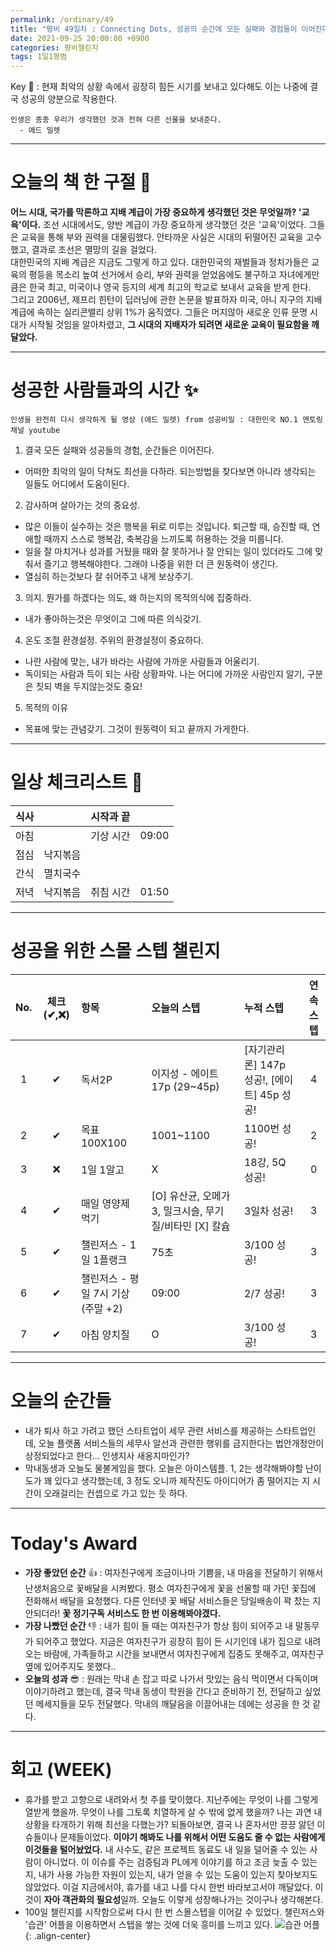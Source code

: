 ```yaml
---
permalink: /ordinary/49
title: "평비 49일차 : Connecting Dots, 성공의 순간에 모든 실패와 경험들이 이어진다."
date: 2021-09-25 20:00:00 +0900
categories: 평비챌린지
tags: 1일1평범
---  
```

Key 🔑 : 현재 최악의 상황 속에서 굉장히 힘든 시기를 보내고 있다해도 이는 나중에 결국 성공의 양분으로 작용한다.
```
인생은 종종 우리가 생각했던 것과 전혀 다른 선물을 보내준다.
  - 에드 밀렛
```

---
# 오늘의 책 한 구절 📕
**어느 시대, 국가를 막론하고 지배 계급이 가장 중요하게 생각했던 것은 무엇일까? '교육'이다.** 조선 시대에서도, 양반 계급이 가장 중요하게 생각했던 것은 '교육'이었다. 그들은 교육을 통해 부와 권력을 대물림했다. 안타까운 사실은 시대의 뒤떨어진 교육을 고수했고, 결과로 조선은 멸망의 길을 걸었다.  
대한민국의 지배 계급은 지금도 그렇게 하고 있다. 대한민국의 재벌들과 정치가들은 교육의 평등을 목소리 높여 선거에서 승리, 부와 권력을 얻었음에도 불구하고 자녀에게만큼은 한국 최고, 미국이나 영국 등지의 세계 최고의 학교로 보내서 교육을 받게 한다.  
그리고 2006년, 제프리 힌턴이 딥러닝에 관한 논문을 발표하자 미국, 아니 지구의 지배 계급에 속하는 실리콘밸리 상위 1%가 움직였다. 그들은 머지않아 새로운 인류 문명 시대가 시작될 것임을 알아차렸고, **그 시대의 지배자가 되려면 새로운 교육이 필요함을 깨달았다.**  

---
# 성공한 사람들과의 시간 ✨
`인생을 완전히 다시 생각하게 될 영상 (에드 밀렛) from 성공비밀 : 대한민국 NO.1 멘토링 채널 youtube`  
1. 결국 모든 실패와 성공들의 경험, 순간들은 이어진다.  
  - 어떠한 최악의 일이 닥쳐도 최선을 다하라. 되는방법을 찾다보면 아니라 생각되는 일들도 어디에서 도움이된다.  
2. 감사하며 살아가는 것의 중요성.
  - 많은 이들이 실수하는 것은 행복을 뒤로 미루는 것입니다. 퇴근할 때, 승진할 때, 연애할 때까지 스스로 행복감, 축복감을 느끼도록 허용하는 것을 미룹니다.  
  - 일을 잘 마치거나 성과를 거뒀을 때와 잘 못하거나 잘 안되는 일이 있더라도 그에 맞춰서 즐기고 행복해야한다. 그래야 나중을 위한 더 큰 원동력이 생긴다.  
  - 열심히 하는것보다 잘 쉬어주고 내게 보상주기.  
3. 의지. 뭔가를 하겠다는 의도, 왜 하는지의 목적의식에 집중하라.  
  - 내가 좋아하는것은 무엇이고 그에 따른 의식갖기.  
4. 온도 조절 환경설정. 주위의 환경설정이 중요하다.  
  - 나란 사람에 맞는, 내가 바라는 사람에 가까운 사람들과 어울리기.  
  - 독이되는 사람과 득이 되는 사람 상황파악. 나는 어디에 가까운 사람인지 알기, 구분은 짓되 벽을 두지않는것도 중요!  
5. 목적의 이유  
  - 목표에 맞는 관념갖기. 그것이 원동력이 되고 끝까지 가게한다.  

---
# 일상 체크리스트 📃

| 식사 |  | 시작과 끝 |  |
|:----:|:----:|:----:|:----:|
| 아침 |  | 기상 시간 | 09:00 |
| 점심 | 낙지볶음 |  |  |
| 간식 | 멸치국수 |  |  |
| 저녁 | 낙지볶음 | 취침 시간 | 01:50 |

---
# 성공을 위한 스몰 스텝 챌린지

| No. | 체크(✔,❌) | 항목 | 오늘의 스텝 | 누적 스텝 | 연속 스텝 |
|:----:|:----:|:----|:----|:----|:----:|
| 1 | ✔ | 독서2P | 이지성 - 에이트 17p (29~45p) | [자기관리론] 147p 성공!, [에이트] 45p 성공! | 4 |
| 2 | ✔ | 목표 100X100 | 1001~1100 | 1100번 성공! | 2 |
| 3 | ❌ | 1일 1알고 | X | 18강, 5Q 성공! | 0 |
| 4 | ✔ | 매일 영양제 먹기 | [O] 유산균, 오메가3, 밀크시슬, 무기질/비타민 [X]  칼슘 | 3일차 성공! | 3 |
| 5 | ✔ | 챌린저스 - 1일 1플랭크 | 75초 | 3/100 성공! | 3 |
| 6 | ✔ | 챌린저스 - 평일 7시 기상(주말 +2) | 09:00 | 2/7 성공! | 3 |
| 7 | ✔ | 아침 양치질 | O | 3/100 성공! | 3 |

---
# 오늘의 순간들
- 내가 퇴사 하고 가려고 했던 스타트업이 세무 관련 서비스를 제공하는 스타트업인데, 오늘 플랫폼 서비스들의 세무사 알선과 관련한 행위를 금지한다는 법안개정안이 상정되었다고 한다... 인생지사 새옹지마인가?
- 막내동생과 오늘도 물불게임을 했다. 오늘은 아이스템플. 1, 2는 생각해봐야할 난이도가 꽤 있다고 생각했는데, 3 정도 오니까 제작진도 아이디어가 좀 떨어지는 지 시간이 오래걸리는 컨셉으로 가고 있는 듯 하다.

---
# Today's Award
- **가장 좋았던 순간** 👍 : 여자친구에게 조금이나마 기쁨을, 내 마음을 전달하기 위해서 난생처음으로 꽃배달을 시켜봤다. 평소 여자친구에게 꽃을 선물할 때 가던 꽃집에 전화해서 배달을 요청했다. 다른 인터넷 꽃 배달 서비스들은 당일배송이 꽉 찼는 지 안되더라! **꽃 정기구독 서비스도 한 번 이용해봐야겠다.**  
- **가장 나빴던 순간** 👎 : 내가 힘이 들 때는 여자친구가 항상 힘이 되어주고 내 말동무가 되어주고 했었다. 지금은 여자친구가 굉장히 힘이 든 시기인데 내가 집으로 내려오는 바람에, 가족들하고 시간을 보내면서 여자친구에게 집중도 못해주고, 여자친구 옆에 있어주지도 못했다..  
- **오늘의 성과** 😎 : 원래는 막내 손 잡고 따로 나가서 맛있는 음식 먹이면서 다독이며 이야기하려고 했는데, 결국 막내 동생이 학원을 간다고 준비하기 전, 전달하고 싶었던 메세지들을 모두 전달했다. 막내의 깨달음을 이끌어내는 데에는 성공을 한 것 같다.

---
# 회고 (WEEK)
- 휴가를 받고 고향으로 내려와서 첫 주를 맞이했다. 지난주에는 무엇이 나를 그렇게 열받게 했을까. 무엇이 나를 그토록 치열하게 살 수 밖에 없게 했을까? 나는 과연 내 상황을 타개하기 위해 최선을 다했는가? 되돌아보면, 결국 나 혼자서만 끙끙 앓던 이슈들이나 문제들이었다. **이야기 해봐도 나를 위해서 어떤 도움도 줄 수 없는 사람에게 이것들을 털어놨었다.** 내 사수도, 같은 프로젝트 동료도 내 일을 덜어줄 수 있는 사람이 아니었다. 이 이슈를 주는 검증팀과 PL에게 이야기를 하고 조금 늦출 수 있는지, 내가 사용 가능한 자원이 있는지, 내가 얻을 수 있는 도움이 있는지 찾아보지도 않았었다. 이걸 지금에서야, 휴가를 내고 나를 다시 한번 바라보고서야 깨달았다. 이것이 **자아 객관화의 필요성**일까. 오늘도 이렇게 성장해나가는 것이구나 생각해본다.  
- 100일 챌린지를 시작함으로써 다시 한 번 스몰스텝을 이어갈 수 있었다. 챌린저스와 '습관' 어플을 이용하면서 스텝을 쌓는 것에 더욱 흥미를 느끼고 있다.
![습관 어플][HABIT]{: .align-center} 

[HABIT]: ../../assets/images/post/Ordinary/HABIT_0925.jpg